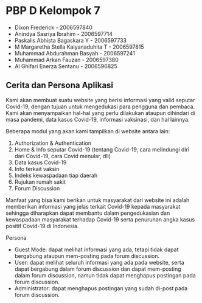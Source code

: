 # PBP D Kelompok 7
- Dixon Frederick - 2006597840
- Anindya Sasriya Ibrahim - 2006597714
- Paskalis Abhista Bagaskara Y - 2006597733
- M Margaretha Stella Kalyanaduhita T - 2006597815
- Muhammad Abdurahman Basyah - 2006597241
- Muhammad Arkan Fauzan - 2006597380
- Al Ghifari Enerza Sentanu - 2006596825

## Cerita dan Persona Aplikasi
Kami akan membuat suatu website yang berisi informasi yang valid seputar Covid-19, dengan tujuan untuk mengedukasi para pengguna dan pembaca. Kami akan menyampaikan hal-hal yang perlu dilakukan ataupun dihindari di masa pandemi, data kasus Covid-19, informasi vaksinasi, dan hal lainnya.

Beberapa modul yang akan kami tampilkan di website antara lain:
1. Authorization & Authentication 
2. Home & Info seputar Covid-19 (tentang Covid-19, cara melindungi diri dari Covid-19, cara Covid menular, dll)
3. Data kasus Covid-19 
4. Info terkait vaksin
5. Indeks kewaspadaan tiap daerah
6. Rujukan rumah sakit
7. Forum Discussion

Manfaat yang bisa kami berikan untuk masyarakat dari website ini adalah memberikan informasi yang jelas terkait Covid-19 kepada masyarakat sehingga diharapkan dapat membantu dalam pengedukasian dan kewaspadaan masyarakat terhadap Covid-19 serta penurunan angka kasus positif Covid-19 di Indonesia.

Persona
- Guest Mode: dapat melihat informasi yang ada, tetapi tidak dapat bergabung ataupun mem-posting pada forum discussion.
- User: dapat melihat seluruh informasi yang ada pada website, serta dapat bergabung dalam forum discussion dan dapat mem-posting dalam forum discussion, namun tidak dapat menghapus postingan pada forum discussion.
- Administrator: dapat menghapus postingan yang sudah di-post pada forum discussion.
